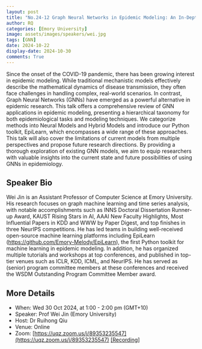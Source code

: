 ```yaml
---
layout: post
title: "No.24-12 Graph Neural Networks in Epidemic Modeling: An In-Depth Review and Toolkit"
author: RQ
categories: [Emory University]
image: assets/images/speakers/wei.jpg
tags: [GNN]
date: 2024-10-22
display-date: 2024-10-30
comments: True
---
```


Since the onset of the COVID-19 pandemic, there has been growing interest in epidemic modeling. While traditional mechanistic models effectively describe the mathematical dynamics of disease transmission, they often face challenges in handling complex, real-world scenarios. In contrast, Graph Neural Networks (GNNs) have emerged as a powerful alternative in epidemic research. This talk offers a comprehensive review of GNN applications in epidemic modeling, presenting a hierarchical taxonomy for both epidemiological tasks and modeling techniques. We categorize methods into Neural Models and Hybrid Models and introduce our Python toolkit, EpiLearn, which encompasses a wide range of these approaches. This talk will also cover the limitations of current models from multiple perspectives and propose future research directions. By providing a thorough exploration of existing GNN models, we aim to equip researchers with valuable insights into the current state and future possibilities of using GNNs in epidemiology.

## Speaker Bio

Wei Jin is an Assistant Professor of Computer Science at Emory University. His research focuses on graph machine learning and time series analysis, with notable accomplishments such as INNS Doctoral Dissertation Runner-up Award, KAUST Rising Stars in AI, AAAI New Faculty Highlights, Most Influential Papers in KDD and WWW by Paper Digest, and top finishes in three NeurIPS competitions. He has led teams in building well-received open-source machine learning platforms including EpiLearn (https://github.com/Emory-Melody/EpiLearn), the first Python toolkit for machine learning in epidemic modeling. In addition, he has organized multiple tutorials and workshops at top conferences, and published in top-tier venues such as ICLR, KDD, ICML, and NeurIPS. He has served as (senior) program committee members at these conferences and received the WSDM Outstanding Program Committee Member award.

## More Details

- When: Wed 30 Oct 2024, at 1:00 - 2:00 pm (GMT+10)
- Speaker: Prof Wei Jin (Emory University)
- Host: Dr Ruihong Qiu
- Venue: Online
- Zoom: [https://uqz.zoom.us/j/89353235547](https://uqz.zoom.us/j/89353235547) [[Recording]](https://uqz.zoom.us/j/89353235547)
